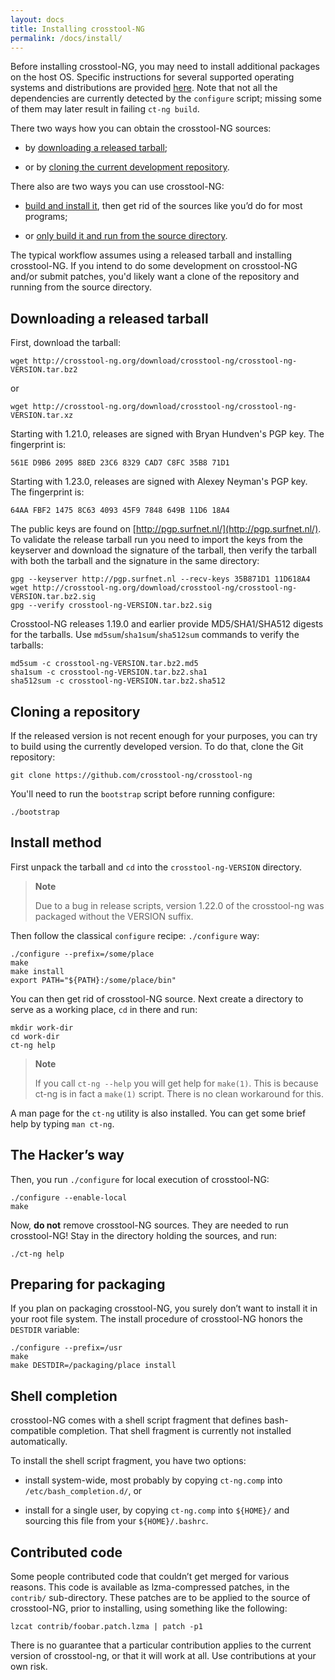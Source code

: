 ```yaml
---
layout: docs
title: Installing crosstool-NG
permalink: /docs/install/
---
```


Before installing crosstool-NG, you may need to install additional packages on
the host OS.  Specific instructions for several supported operating systems and
distributions are provided [here](/docs/os-setup/).  Note that not all the
dependencies are currently detected by the `configure` script; missing some of
them may later result in failing `ct-ng build`.

There two ways how you can obtain the crosstool-NG sources:

-   by [downloading a released tarball](#download-tarball);

-   or by [cloning the current development repository](#clone).

There also are two ways you can use crosstool-NG:

-   [build and install it](#install-method), then get rid of the sources like
    you’d do for most programs;

-   or [only build it and run from the source directory](#hackers-way).

The typical workflow assumes using a released tarball and installing crosstool-NG.
If you intend to do some development on crosstool-NG and/or submit patches,
you'd likely want a clone of the repository and running from the source directory.


Downloading a released tarball <a name="download-tarball"></a>
------------------------------

First, download the tarball:

    wget http://crosstool-ng.org/download/crosstool-ng/crosstool-ng-VERSION.tar.bz2

or

    wget http://crosstool-ng.org/download/crosstool-ng/crosstool-ng-VERSION.tar.xz

Starting with 1.21.0, releases are signed with Bryan Hundven's PGP key. The
fingerprint is:

    561E D9B6 2095 88ED 23C6 8329 CAD7 C8FC 35B8 71D1

Starting with 1.23.0, releases are signed with Alexey Neyman's PGP key. The
fingerprint is:

    64AA FBF2 1475 8C63 4093 45F9 7848 649B 11D6 18A4

The public keys are found on [http://pgp.surfnet.nl/](http://pgp.surfnet.nl/).
To validate the release tarball run you need to import the keys from the keyserver
and download the signature of the tarball, then verify the tarball with both
the tarball and the signature in the same directory:

    gpg --keyserver http://pgp.surfnet.nl --recv-keys 35B871D1 11D618A4
    wget http://crosstool-ng.org/download/crosstool-ng/crosstool-ng-VERSION.tar.bz2.sig
    gpg --verify crosstool-ng-VERSION.tar.bz2.sig

<!-- TBD: who's key was used for 1.20.0? Yann's? what is the fingerprint/keyserver? -->

Crosstool-NG releases 1.19.0 and earlier provide MD5/SHA1/SHA512 digests for the tarballs.
Use `md5sum`/`sha1sum`/`sha512sum` commands to verify the tarballs:

    md5sum -c crosstool-ng-VERSION.tar.bz2.md5
    sha1sum -c crosstool-ng-VERSION.tar.bz2.sha1
    sha512sum -c crosstool-ng-VERSION.tar.bz2.sha512


Cloning a repository <a name="clone"></a>
--------------------

If the released version is not recent enough for your purposes, you
can try to build using the currently developed version. To do that,
clone the Git repository:

    git clone https://github.com/crosstool-ng/crosstool-ng

You'll need to run the `bootstrap` script before running configure:

    ./bootstrap

Install method <a name="install-method"></a>
--------------

First unpack the tarball and `cd` into the `crosstool-ng-VERSION` directory.

> **Note**
>
> Due to a bug in release scripts, version 1.22.0 of the crosstool-ng was
> packaged without the VERSION suffix.

Then follow the classical `configure` recipe:
`./configure` way:

    ./configure --prefix=/some/place
    make
    make install
    export PATH="${PATH}:/some/place/bin"

You can then get rid of crosstool-NG source. Next create a directory to serve
as a working place, `cd` in there and run:

    mkdir work-dir
    cd work-dir
    ct-ng help

> **Note**
>
> If you call `ct-ng --help` you will get help for `make(1)`. This is
> because ct-ng is in fact a `make(1)` script. There is no clean workaround for this.

A man page for the `ct-ng` utility is also installed. You can get some brief
help by typing `man ct-ng`.


The Hacker’s way <a name="hackers-way"></a>
----------------

Then, you run `./configure` for local execution of crosstool-NG:

    ./configure --enable-local
    make

Now, **do not** remove crosstool-NG sources. They are needed to run
crosstool-NG! Stay in the directory holding the sources, and run:

    ./ct-ng help


Preparing for packaging <a name="package-prep"></a>
-----------------------

If you plan on packaging crosstool-NG, you surely don’t want to install it
in your root file system. The install procedure of crosstool-NG honors the
`DESTDIR` variable:

    ./configure --prefix=/usr
    make
    make DESTDIR=/packaging/place install

Shell completion <a name="shell-completion"></a>
----------------

crosstool-NG comes with a shell script fragment that defines bash-compatible
completion. That shell fragment is currently not installed automatically.

To install the shell script fragment, you have two options:

-   install system-wide, most probably by copying `ct-ng.comp` into
    `/etc/bash_completion.d/`, or

-   install for a single user, by copying `ct-ng.comp` into `${HOME}/`
    and sourcing this file from your `${HOME}/.bashrc`.

Contributed code <a name="contributed-code"></a>
----------------

Some people contributed code that couldn’t get merged for various reasons.
This code is available as lzma-compressed patches, in the `contrib/`
sub-directory. These patches are to be applied to the source of crosstool-NG,
prior to installing, using something like the following:

    lzcat contrib/foobar.patch.lzma | patch -p1

There is no guarantee that a particular contribution applies to the current
version of crosstool-ng, or that it will work at all. Use contributions at
your own risk.
